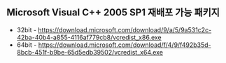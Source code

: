 ## Microsoft Visual C++ 2005 SP1 재배포 가능 패키지
- 32bit - https://download.microsoft.com/download/9/a/5/9a531c2c-42ba-40b4-a855-4116af779cb8/vcredist_x86.exe
- 64bit - https://download.microsoft.com/download/f/4/9/f492b35d-8bcb-451f-b9be-65d5edb39502/vcredist_x64.exe
